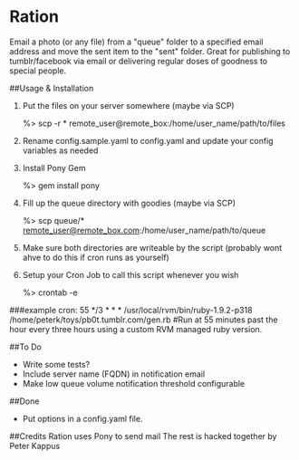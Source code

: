 Ration
======

Email a photo (or any file) from a &quot;queue&quot; folder to a specified email address and move the sent item to the &quot;sent&quot; folder. 
Great for publishing to tumblr/facebook via email or delivering regular doses of goodness to special people. 

##Usage & Installation
1. Put the files on your server somewhere (maybe via SCP)

    %> scp -r * remote_user@remote_box:/home/user_name/path/to/files
2. Rename config.sample.yaml to config.yaml and update your config variables as needed
3. Install Pony Gem 

    %> gem install pony
4. Fill up the queue directory with goodies (maybe via SCP)

    %> scp queue/* remote_user@remote_box.com:/home/user_name/path/to/queue    
5. Make sure both directories are writeable by the script (probably wont ahve to do this if cron runs as yourself)
6. Setup your Cron Job to call this script whenever you wish

    %> crontab -e

###example cron:
    55 */3 * * * /usr/local/rvm/bin/ruby-1.9.2-p318 /home/peterk/toys/pb0t.tumblr.com/gen.rb
    #Run at 55 minutes past the hour every three hours using a custom RVM managed ruby version.

##To Do
* Write some tests?
* Include server name (FQDN) in notification email
* Make low queue volume notification threshold configurable

##Done
* Put options in a config.yaml file. 


##Credits
  Ration uses Pony to send mail
  The rest is hacked together by Peter Kappus
